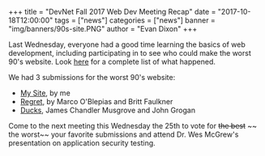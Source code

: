+++
title = "DevNet Fall 2017 Web Dev Meeting Recap"
date = "2017-10-18T12:00:00"
tags = ["news"]
categories = ["news"]
banner = "img/banners/90s-site.PNG"
author = "Evan Dixon"
+++

Last Wednesday, everyone had a good time learning the basics of web development, including participating in to see who could make the worst 90's website. Look [here](https://docs.google.com/document/d/e/2PACX-1vRMlx0gKcE3HweJuuVOyMUE1IA_MS_66AK9denkvrlIZ18kSMuEe2szXdAJqK5Zs3zElp5Fl3S3wNy0/pub) for a complete list of what happened.

We had 3 submissions for the worst 90's website:

* [My Site](http://90s.uniquegeeks.net/), by me
* [Regret](http://90s.uniquegeeks.net/regret/regret.html), by Marco O'Blepias and Britt Faulkner
* [Ducks](http://90s.uniquegeeks.net/ducks/Ducks.html), James Chandler Musgrove and John Grogan

Come to the next meeting this Wednesday the 25th to vote for ~~the best~~ ~~ the worst~~ your favorite submissions and attend Dr. Wes McGrew's presentation on application security testing. 